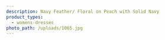 ```yaml
---
description: Navy Feather/ Floral on Peach with Solid Navy
product_types:
  - womens-dresses
photo_path: /uploads/1065.jpg
---
```

